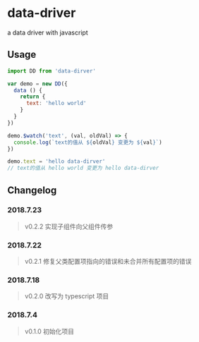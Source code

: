 # data-driver
a data driver with javascript

## Usage
```js
import DD from 'data-dirver'

var demo = new DD({
  data () {
    return {
      text: 'hello world'
    }
  }
})

demo.$watch('text', (val, oldVal) => {
  console.log(`text的值从 ${oldVal} 变更为 ${val}`)
})

demo.text = 'hello data-dirver'
// text的值从 hello world 变更为 hello data-dirver
```

## Changelog
### 2018.7.23
> v0.2.2 实现子组件向父组件传参

### 2018.7.22
> v0.2.1 修复父类配置项指向的错误和未合并所有配置项的错误

### 2018.7.18
> v0.2.0 改写为 typescript 项目

### 2018.7.4
> v0.1.0 初始化项目
